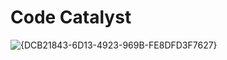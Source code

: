 ﻿# Code Catalyst
![{DCB21843-6D13-4923-969B-FE8DFD3F7627}](https://github.com/user-attachments/assets/4adbe1ca-50a0-4886-a8d8-6f7016fc87f8)
